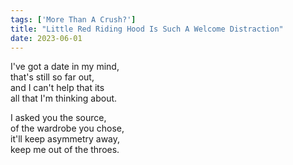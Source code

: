 ```yaml
---
tags: ['More Than A Crush?']
title: "Little Red Riding Hood Is Such A Welcome Distraction"
date: 2023-06-01
---
```


I've got a date in my mind,  
that's still so far out,  
and I can't help that its  
all that I'm thinking about.

I asked you the source,  
of the wardrobe you chose,  
it'll keep asymmetry away,  
keep me out of the throes.
